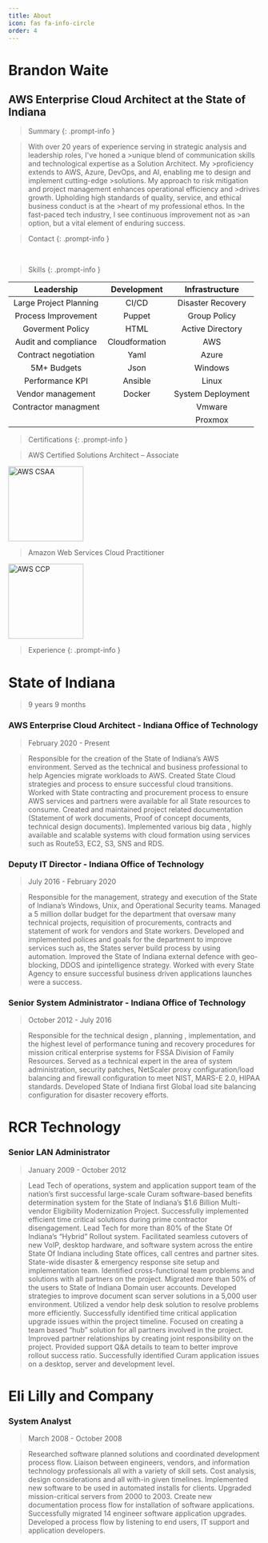 ```yaml
---
title: About
icon: fas fa-info-circle
order: 4
---
```

<script src="https://platform.linkedin.com/badges/js/profile.js" async defer type="text/javascript"></script>

# Brandon Waite

## AWS Enterprise Cloud Architect at the State of Indiana

>Summary
{: .prompt-info }

>With over 20 years of experience serving in strategic analysis and leadership roles, I've honed a >unique blend of communication skills and technological expertise as a Solution Architect. My >proficiency extends to AWS, Azure, DevOps, and AI, enabling me to design and implement cutting-edge >solutions. My approach to risk mitigation and project management enhances operational efficiency and >drives growth. Upholding high standards of quality, service, and ethical business conduct is at the >heart of my professional ethos. In the fast-paced tech industry, I see continuous improvement not as >an option, but a vital element of enduring success.


>Contact
{: .prompt-info }


<div class="badge-base LI-profile-badge" data-locale="en_US" data-size="large" data-theme="light" data-type="HORIZONTAL" data-vanity="brandon-waite-5555a21b" data-version="v1"><a class="badge-base__link LI-simple-link" href="https://www.linkedin.com/in/brandon-waite-5555a21b?trk=profile-badge"></a></div>

&nbsp;&nbsp;&nbsp;

>Skills
{: .prompt-info }

| Leadership                 | Development    | Infrastructure |
| :----:                     |    :----:      |    :----:     |
| Large Project Planning     | CI/CD          | Disaster Recovery |
| Process Improvement        | Puppet         | Group Policy   |
| Goverment Policy           | HTML           | Active Directory   |
| Audit and compliance       | Cloudformation | AWS   |
| Contract negotiation       | Yaml           | Azure  |
| 5M+ Budgets                | Json           | Windows  |
| Performance KPI            | Ansible        | Linux  |
| Vendor management          | Docker         | System Deployment  |
| Contractor managment       |                | Vmware  |
|                            |                | Proxmox  |




>Certifications
{: .prompt-info }

>AWS Certified Solutions Architect –
Associate

<div style="text-align: left">
<img src="https://brandonw.me/assets/images/awscsa.png" alt="AWS CSAA" width="150"/>
</div>

>Amazon Web Services Cloud
Practitioner

<div style="text-align: left">
<img src="https://brandonw.me/assets/images/awscp.png" alt="AWS CCP" width="150"/>
</div>

>Experience
{: .prompt-info }


# State of Indiana

>9 years 9 months


### AWS Enterprise Cloud Architect - Indiana Office of Technology

>February 2020 - Present

>Responsible for the creation of the State of Indiana’s AWS environment. Served as the technical and business 
>professional to help Agencies migrate workloads to AWS. Created State Cloud strategies and process to ensure 
>successful cloud transitions. Worked with State contracting and procurement process to ensure AWS services 
>and partners were available for all State resources to consume. Created and maintained project related 
>documentation (Statement of work documents, Proof of concept documents, technical design documents). 
>Implemented various big data , highly available and scalable systems with cloud formation using services such 
>as Route53, EC2, S3, SNS and RDS. 

### Deputy IT Director - Indiana Office of Technology

>July 2016 - February 2020

>Responsible for the management, strategy and execution of the State of Indiana’s Windows, Unix, and 
>Operational Security teams. Managed a 5 million dollar budget for the department that oversaw many technical 
>projects, requisition of procurements, contracts and statement of work for vendors and State workers. Developed 
>and implemented polices and goals for the department to improve services such as, the States server build 
>process by using automation. Improved the State of Indiana external defence with geo-blocking, DDOS and ipintelligence strategy. Worked 
>with every State Agency to ensure successful business driven applications 
>launches were a success.


### Senior System Administrator - Indiana Office of Technology

>October 2012 - July 2016

>Responsible for the technical design , planning , implementation, and the highest level of performance tuning 
>and recovery procedures for mission critical enterprise systems for FSSA Division of Family Resources. Served as 
>a technical expert in the area of system administration, security patches, NetScaler proxy configuration/load 
>balancing and firewall configuration to meet NIST, MARS-E 2.0, HIPAA standards. Developed State of Indiana 
>first Global load site balancing configuration for disaster recovery efforts. 



# RCR Technology

### Senior LAN Administrator

>January 2009 - October 2012

>Lead Tech of operations, system and application support team of the nation’s first successful large-scale Curam 
>software-based benefits determination system for the State of Indiana’s $1.6 Billion Multi-vendor Eligibility 
>Modernization Project. Successfully implemented efficient time critical solutions during prime contractor disengagement. 
>Lead Tech for more than 80% of the State Of Indiana’s “Hybrid” Rollout system. 
>Facilitated seamless cutovers of new VoIP, desktop hardware, and software system across the entire 
>State Of Indiana including State offices, call centres and partner sites. 
>State-wide disaster & emergency response site setup and implementation team. 
>Identified cross-functional team problems and solutions with all partners on the project. 
>Migrated more than 50% of the users to State of Indiana Domain user accounts. 
>Developed strategies to improve document scan server solutions in a 5,000 user environment. 
>Utilized a vendor help desk solution to resolve problems more efficiently. 
>Successfully identified time critical application upgrade issues within the project timeline. 
>Focused on creating a team based “hub” solution for all partners involved in the project. 
>Improved partner relationships by creating joint responsibility on the project. 
>Provided support Q&A details to team to better improve rollout success ratio. 
>Successfully identified Curam application issues on a desktop, server and development level.


# Eli Lilly and Company

### System Analyst

>March 2008 - October 2008

>Researched software planned solutions and coordinated development process flow. Liaison between engineers, 
>vendors, and information technology professionals all with a variety of skill sets. Cost analysis, design 
>considerations and all with-in given timelines. 
>Implemented new software to be used in automated installs for clients. 
>Upgraded mission-critical servers from 2000 to 2003. 
>Create new documentation process flow for installation of software applications. 
>Successfully migrated 14 engineer software application upgrades. 
>Developed a process flow by listening to end users, IT support and application developers. 
